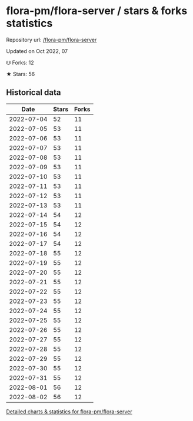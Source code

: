 # flora-pm/flora-server / stars & forks statistics

Repository url: [/flora-pm/flora-server](https://github.com/flora-pm/flora-server)

Updated on Oct 2022, 07

☋ Forks: 12

★ Stars: 56

## Historical data
| Date | Stars | Forks |
|------|-------|-------|
| 2022-07-04 | 52 | 11 | 
| 2022-07-05 | 53 | 11 | 
| 2022-07-06 | 53 | 11 | 
| 2022-07-07 | 53 | 11 | 
| 2022-07-08 | 53 | 11 | 
| 2022-07-09 | 53 | 11 | 
| 2022-07-10 | 53 | 11 | 
| 2022-07-11 | 53 | 11 | 
| 2022-07-12 | 53 | 11 | 
| 2022-07-13 | 53 | 11 | 
| 2022-07-14 | 54 | 12 | 
| 2022-07-15 | 54 | 12 | 
| 2022-07-16 | 54 | 12 | 
| 2022-07-17 | 54 | 12 | 
| 2022-07-18 | 55 | 12 | 
| 2022-07-19 | 55 | 12 | 
| 2022-07-20 | 55 | 12 | 
| 2022-07-21 | 55 | 12 | 
| 2022-07-22 | 55 | 12 | 
| 2022-07-23 | 55 | 12 | 
| 2022-07-24 | 55 | 12 | 
| 2022-07-25 | 55 | 12 | 
| 2022-07-26 | 55 | 12 | 
| 2022-07-27 | 55 | 12 | 
| 2022-07-28 | 55 | 12 | 
| 2022-07-29 | 55 | 12 | 
| 2022-07-30 | 55 | 12 | 
| 2022-07-31 | 55 | 12 | 
| 2022-08-01 | 56 | 12 | 
| 2022-08-02 | 56 | 12 | 


[Detailed charts & statistics for flora-pm/flora-server](https://reviewgithub.com/rep/flora-pm/flora-server)
